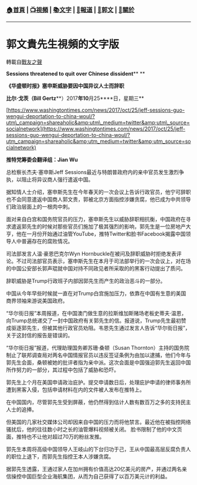 ###  [:house:首頁](https://github.com/ourhimalayas/home) | [:tv:視頻](https://github.com/ourhimalayas/videos) | [:books:文字](https://github.com/ourhimalayas/txt) | [:newspaper:報道](https://github.com/ourhimalayas/news) | [:eagle:郭文](https://github.com/ourhimalayas/guomedia) | [:pray:關於](https://github.com/ourhimalayas/home/tree/master/about)
---
# 郭文貴先生視頻的文字版
轉載自[戰友之聲](http://littleantvoice.blogspot.com)

**Sessions threatened to quit over Chinese dissident****&nbsp;**

**《华盛顿时报》塞申斯威胁要因中国异议人士而辞职**



**比尔·戈茨（Bill Gertz****）2017****年10****月25****日，星期三**



[https://www.washingtontimes.com/news/2017/oct/25/jeff-sessions-guo-wengui-deportation-to-china-woul/?utm\_campaign=shareaholic&amp;utm\_medium=twitter&amp;utm\_source=socialnetwork](https://www.washingtontimes.com/news/2017/oct/25/jeff-sessions-guo-wengui-deportation-to-china-woul/?utm_campaign=shareaholic&amp;utm_medium=twitter&amp;utm_source=socialnetwork)



**推特党筹委会翻译组：Jian Wu**



总检察长杰夫·塞申斯Jeff Sessions最近与特朗普政府内的亲中官员发生激烈争执，以阻止将异议商人强行遣返中国。



据知情人士介绍，塞申斯先生在今年春天的一次会议上告诉行政官员，他宁可辞职也不会同意遣返中国商人郭文贵，郭被北京方面指控涉嫌贪腐，他已成为中共领导们政治层面上的一根肉中刺。



面对来自白宫和国务院官员的压力，塞申斯先生以威胁辞职相抗衡，中国政府在寻求遣返郭先生的时候对那些官员们施加了极其强烈的影响，郭先生是一位房地产大亨，他在一月份开始通过油管YouTube，推特Twitter和脸书Facebook揭露中国领导人中普遍存在的腐败情况。



司法部发言人温·豪恩巴克尔Wyn Hornbuckle在被问及辞职威胁时拒绝发表评论。不过司法部官员表示，塞申斯先生在本月于司法部举行的一次会议上，对在场的中国公安部长郭声琨就中国对持不同政见者所采取的的黑客行动提出了质问。



辞职威胁是Trump行政班子内部因郭先生而产生的政治恶斗的一部分。



中国从今年早些时候就一直在对Trump白宫施加压力，依靠在中国有生意的美国商界领袖来游说美国政府。



“华尔街日报”本周报道，在中国澳门做生意的拉斯维加斯赌场老板史蒂夫·温恩，向Trump总统递交了一封中国政府有关郭先生的信。报道说，Trump先生最初赞成驱逐郭先生，但被其他行政官员劝阻。韦恩先生通过发言人告诉“华尔街日报”，关于这封信的报告是错误的。



“华尔街日报”报道，代理助理国务卿苏珊·桑顿（Susan Thornton）主持的国务院制止了联邦调查局对两名中国情报官员以违反签证条例为由加以逮捕，他们今年与郭先生会面，桑顿被她的批评者指为亲中派。这次会面是中国强迫郭先生返回中国所作努力的一部分，其过程中包括了威胁和恐吓。



郭先生上个月在美国申请政治庇护。提交申请数日后，处理庇护申请的律师事务所遭到黑客入侵，包括申请材料在内的文件被人发布在推特上。



在中国国内，尽管郭先生受到屏蔽，他仍然得到估计人数有数百万之多的支持民主人士的追捧。



但美国的几家社交媒体公司却因来自中国的压力而将他禁言。最近他在被指控网络骚扰后，他的往往数小时之长的油管爆料视频被关闭。&nbsp;脸书限制了他的中文页面，推特也不让他对超过70万的粉丝发推。



郭先生本周将高级中国领导人王岐山的下台归功于己，王从中国最高层反腐负责人的职位上退下，而郭先生指控王本人涉嫌贪腐。



据郭先生透露，王通过家人在加州拥有价值高达20亿美元的房产，并通过两名亲信操控中国巨型企业海航集团，从而为自己获得了以百万美元计的利益。